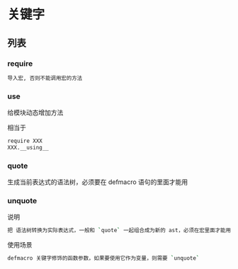 # 关键字

## 列表

### require

```sh
导入宏, 否则不能调用宏的方法
```

### use

给模块动态增加方法

相当于

```sh
require XXX
XXX.__using__
```

### quote

生成当前表达式的语法树，必须要在 defmacro 语句的里面才能用

### unquote

说明

```sh
把 语法树转换为实际表达式，一般和 `quote` 一起组合成为新的 ast，必须在宏里面才能用
```

使用场景

```sh
defmacro 关键字修饰的函数参数，如果要使用它作为变量，则需要 `unquote`
```
